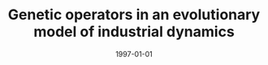 ---
# Documentation: https://wowchemy.com/docs/managing-content/

title: Genetic operators in an evolutionary model of industrial dynamics
subtitle: ''
summary: ''
authors:
- Witold Kwaśnicki
- kwasnicka
tags: []
categories: []
date: '1997-01-01'
lastmod: 2022-10-07T04:59:21Z
featured: false
draft: false

# Featured image
# To use, add an image named `featured.jpg/png` to your page's folder.
# Focal points: Smart, Center, TopLeft, Top, TopRight, Left, Right, BottomLeft, Bottom, BottomRight.
image:
  caption: ''
  focal_point: ''
  preview_only: false

# Projects (optional).
#   Associate this post with one or more of your projects.
#   Simply enter your project's folder or file name without extension.
#   E.g. `projects = ["internal-project"]` references `content/project/deep-learning/index.md`.
#   Otherwise, set `projects = []`.
projects: []
publishDate: '2022-10-07T04:59:20.873437Z'
publication_types:
- '1'
abstract: ''
publication: "*3rd International Mendel Conference on Genetic Algorithms, Optimization\
  \ Problems, Fuzzy Logic, Neural Networks, Rough Sets. Mendel '97, Brno, Czech Republic,\
  \ June 25-27, 1997.*"
---
